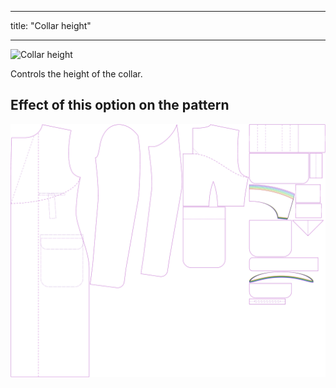 ***

title: "Collar height"

***

![Collar height](collarheight.svg)

Controls the height of the collar.

## Effect of this option on the pattern

![This image shows the effect of this option by superimposing several variants that have a different value for this option](carlton_collarheight_sample.svg "Effect of this option on the pattern")
